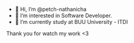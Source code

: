 - 👋 Hi, I’m @petch-nathanicha
- 👀 I’m interested in Software Developer.
- 🌱 I’m currently study at BUU University - ITDI


Thank you for watch my work <3
